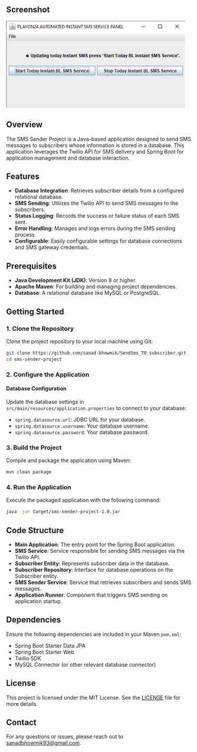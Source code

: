 ## Screenshot

![SubscriberRenew_Java Interface](https://github.com/sanad-bhowmik/SendSms_TO_subscriber/blob/6a50773b4b9ac398ad1306f79df3d159dffc75e4/Demo.png)

## Overview

The SMS Sender Project is a Java-based application designed to send SMS messages to subscribers whose information is stored in a database. This application leverages the Twilio API for SMS delivery and Spring Boot for application management and database interaction.

## Features

- **Database Integration**: Retrieves subscriber details from a configured relational database.
- **SMS Sending**: Utilizes the Twilio API to send SMS messages to the subscribers.
- **Status Logging**: Records the success or failure status of each SMS sent.
- **Error Handling**: Manages and logs errors during the SMS sending process.
- **Configurable**: Easily configurable settings for database connections and SMS gateway credentials.

## Prerequisites

- **Java Development Kit (JDK)**: Version 8 or higher.
- **Apache Maven**: For building and managing project dependencies.
- **Database**: A relational database like MySQL or PostgreSQL.

## Getting Started

### 1. Clone the Repository

Clone the project repository to your local machine using Git:

```bash
git clone https://github.com/sanad-bhowmik/SendSms_TO_subscriber.git
cd sms-sender-project
```

### 2. Configure the Application

#### Database Configuration

Update the database settings in `src/main/resources/application.properties` to connect to your database:

- `spring.datasource.url`: JDBC URL for your database.
- `spring.datasource.username`: Your database username.
- `spring.datasource.password`: Your database password.

### 3. Build the Project

Compile and package the application using Maven:

```bash
mvn clean package
```

### 4. Run the Application

Execute the packaged application with the following command:

```bash
java -jar target/sms-sender-project-1.0.jar
```

## Code Structure

- **Main Application**: The entry point for the Spring Boot application.
- **SMS Service**: Service responsible for sending SMS messages via the Twilio API.
- **Subscriber Entity**: Represents subscriber data in the database.
- **Subscriber Repository**: Interface for database operations on the Subscriber entity.
- **SMS Sender Service**: Service that retrieves subscribers and sends SMS messages.
- **Application Runner**: Component that triggers SMS sending on application startup.

## Dependencies

Ensure the following dependencies are included in your Maven `pom.xml`:

- Spring Boot Starter Data JPA
- Spring Boot Starter Web
- Twilio SDK
- MySQL Connector (or other relevant database connector)

## License

This project is licensed under the MIT License. See the [LICENSE](LICENSE) file for more details.

## Contact

For any questions or issues, please reach out to [sanadbhowmik93@gmail.com](mailto:sanadbhowmik93@gmail.com).
